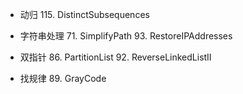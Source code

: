 - 动归
  115. DistinctSubsequences

- 字符串处理
  71. SimplifyPath
  93. RestoreIPAddresses

- 双指针
  86. PartitionList
  92. ReverseLinkedListII

- 找规律
  89. GrayCode